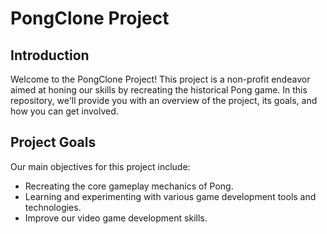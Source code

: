 # PongClone Project

## Introduction

Welcome to the PongClone Project! This project is a non-profit endeavor aimed at honing our skills by recreating the historical Pong game. In this repository, we'll provide you with an overview of the project, its goals, and how you can get involved.

## Project Goals

Our main objectives for this project include:

- Recreating the core gameplay mechanics of Pong.
- Learning and experimenting with various game development tools and technologies.
- Improve our video game development skills.
